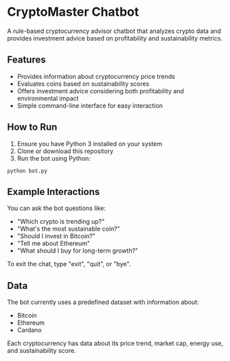 # CryptoMaster Chatbot

A rule-based cryptocurrency advisor chatbot that analyzes crypto data and provides investment advice based on profitability and sustainability metrics.

## Features

- Provides information about cryptocurrency price trends
- Evaluates coins based on sustainability scores
- Offers investment advice considering both profitability and environmental impact
- Simple command-line interface for easy interaction

## How to Run

1. Ensure you have Python 3 installed on your system
2. Clone or download this repository
3. Run the bot using Python:

```
python bot.py
```

## Example Interactions

You can ask the bot questions like:

- "Which crypto is trending up?"
- "What's the most sustainable coin?"
- "Should I invest in Bitcoin?"
- "Tell me about Ethereum"
- "What should I buy for long-term growth?"

To exit the chat, type "exit", "quit", or "bye".

## Data

The bot currently uses a predefined dataset with information about:
- Bitcoin
- Ethereum
- Cardano

Each cryptocurrency has data about its price trend, market cap, energy use, and sustainability score.



